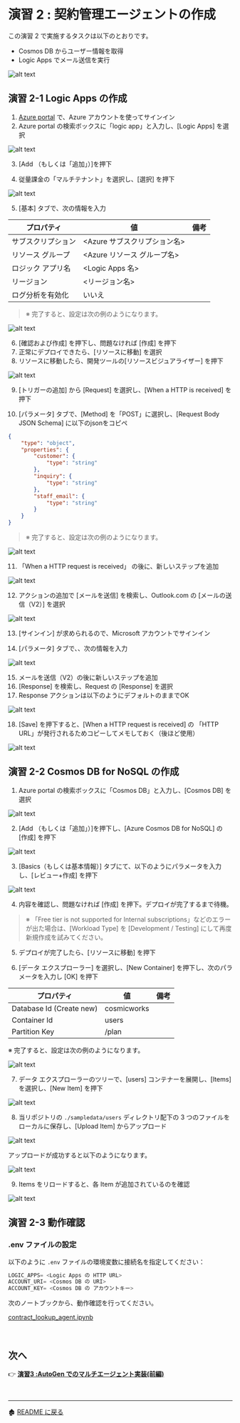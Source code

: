 # 演習 2 : 契約管理エージェントの作成
この演習 2 で実施するタスクは以下のとおりです。
- Cosmos DB からユーザー情報を取得
- Logic Apps でメール送信を実行

![alt text](../images/image02-01.png)

## 演習 2-1 Logic Apps の作成
1. [Azure portal](https://portal.azure.com/) で、Azure アカウントを使ってサインイン
2. Azure portal の検索ボックスに「logic app」と入力し、[Logic Apps] を選択

![alt text](../images/image02-02.png)

3. [Add （もしくは「追加」）]を押下

4. 従量課金の「マルチテナント」を選択し、[選択] を押下

![alt text](../images/image02-03.png)

5. [基本] タブで、次の情報を入力

| プロパティ | 値 | 備考 |
| --- | ---| ---|
| サブスクリプション | <Azure サブスクリプション名> | |
| リソース グループ |<Azure リソース グループ名> ||
| ロジック アプリ名 |  <Logic Apps 名> ||
| リージョン |  <リージョン名> | |
| ログ分析を有効化 |  いいえ | |

> ※ 完了すると、設定は次の例のようになります。

![alt text](../images/image02-04.png)

6. [確認および作成] を押下し、問題なければ [作成] を押下
7. 正常にデプロイできたら、[リソースに移動] を選択
8. リソースに移動したら、開発ツールの[リソースビジュアライザー] を押下

![alt text](../images/image02-05.png)

9. [トリガーの追加] から [Request] を選択し、[When a HTTP is received] を押下

10. [パラメータ] タブで、[Method] を「POST」に選択し、[Request Body JSON Schema] に以下のjsonをコピペ

```json
{
    "type": "object",
    "properties": {
        "customer": {
            "type": "string"
        },
        "inquiry": {
            "type": "string"
        },
        "staff_email": {
            "type": "string"
        }
    }
}
```
> ※ 完了すると、設定は次の例のようになります。

![alt text](../images/image02-06.png)

11. 「When a HTTP request is received」 の後に、新しいステップを追加

![alt text](../images/image02-20.png)

12. アクションの追加で [メールを送信] を検索し、Outlook.com の [メールの送信（V2）] を選択

![alt text](../images/image02-08.png)

13. [サインイン] が求められるので、Microsoft アカウントでサインイン

14. [パラメータ] タブで、、次の情報を入力

![alt text](../images/image02-09.png)

15. メールを送信（V2）の後に新しいステップを追加
16. [Response] を検索し、Request の [Response] を選択
17. Response アクションは以下のようにデフォルトのままでOK

![alt text](../images/image02-10.png)

18. [Save] を押下すると、[When a HTTP request is received] の 「HTTP URL」が発行されるためコピーしてメモしておく（後ほど使用）

![alt text](../images/image02-11.png)

## 演習 2-2 Cosmos DB for NoSQL の作成
1. Azure portal の検索ボックスに「Cosmos DB」と入力し、[Cosmos DB] を選択

![alt text](../images/image02-12.png)

2. [Add （もしくは「追加」）]を押下し、[Azure Cosmos DB for NoSQL] の [作成] を押下

![alt text](../images/image02-13.png)

3. [Basics（もしくは基本情報）] タブにて、以下のようにパラメータを入力し、[レビュー+作成] を押下

![alt text](../images/image02-14.png)

4. 内容を確認し、問題なければ [作成] を押下。デプロイが完了するまで待機。

> ※ 「Free tier is not supported for Internal subscriptions」などのエラーが出た場合は、[Workload Type] を [Development / Testing] にして再度新規作成を試みてください。

5. デプロイが完了したら、[リソースに移動] を押下

6. [データ エクスプローラー] を選択し、[New Container] を押下し、次のパラメータを入力し [OK] を押下

| プロパティ |  値 | 備考 |
| --- | ---|  ---|
| Database Id (Create new) | cosmicworks | |
| Container Id |  users ||
| Partition Key | /plan ||

※ 完了すると、設定は次の例のようになります。

![alt text](../images/image02-15.png)

7. データ エクスプローラーのツリーで、[users] コンテナーを展開し、[Items] を選択し、[New Item] を押下

![alt text](../images/image02-16.png)

8. 当リポジトリの `./sampledata/users` ディレクトリ配下の 3 つのファイルをローカルに保存し、[Upload Item] からアップロード

![alt text](../images/image02-18.png)

アップロードが成功すると以下のようになります。

![alt text](../images/image02-17.png)

9. Items をリロードすると、各 Item が追加されているのを確認

![alt text](../images/image02-19.png)


## 演習 2-3 動作確認

### .env ファイルの設定
以下のように `.env` ファイルの環境変数に接続名を指定してください：
```python 
LOGIC_APPS= <Logic Apps の HTTP URL>
ACCOUNT_URI= <Cosmos DB の URI>
ACCOUNT_KEY= <Cosmos DB の アカウントキー>
```

次のノートブックから、動作確認を行ってください。

[contract_lookup_agent.ipynb](../single-agent/contract_lookup_agent.ipynb)

<br>

## 次へ

👉 [**演習3 :AutoGen でのマルチエージェント実装(前編)**](ex3.md) 

<br>

<hr>

🏚️ [README に戻る](../README.md)